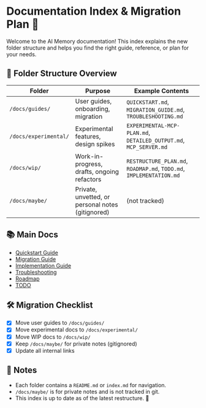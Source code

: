 # Documentation Index & Migration Plan 🐹

Welcome to the AI Memory documentation! This index explains the new folder structure and helps you find the right guide, reference, or plan for your needs.

## 📁 Folder Structure Overview

| Folder                | Purpose                                           | Example Contents                                                    |
| --------------------- | ------------------------------------------------- | ------------------------------------------------------------------- |
| `/docs/guides/`       | User guides, onboarding, migration                | `QUICKSTART.md`, `MIGRATION_GUIDE.md`, `TROUBLESHOOTING.md`         |
| `/docs/experimental/` | Experimental features, design spikes              | `EXPERIMENTAL-MCP-PLAN.md`, `DETAILED_OUTPUT.md`, `MCP_SERVER.md`   |
| `/docs/wip/`          | Work-in-progress, drafts, ongoing refactors       | `RESTRUCTURE_PLAN.md`, `ROADMAP.md`, `TODO.md`, `IMPLEMENTATION.md` |
| `/docs/maybe/`        | Private, unvetted, or personal notes (gitignored) | (not tracked)                                                       |

## 📚 Main Docs
- [Quickstart Guide](./guides/QUICKSTART.md)
- [Migration Guide](./guides/MIGRATION_GUIDE.md)
- [Implementation Guide](./wip/IMPLEMENTATION.md)
- [Troubleshooting](./guides/TROUBLESHOOTING.md)
- [Roadmap](./wip/ROADMAP.md)
- [TODO](./wip/TODO.md)

## 🛠️ Migration Checklist
- [x] Move user guides to `/docs/guides/`
- [x] Move experimental docs to `/docs/experimental/`
- [x] Move WIP docs to `/docs/wip/`
- [x] Keep `/docs/maybe/` for private notes (gitignored)
- [x] Update all internal links

## 📝 Notes
- Each folder contains a `README.md` or `index.md` for navigation.
- `/docs/maybe/` is for private notes and is not tracked in git.
- This index is up to date as of the latest restructure. 🐹
